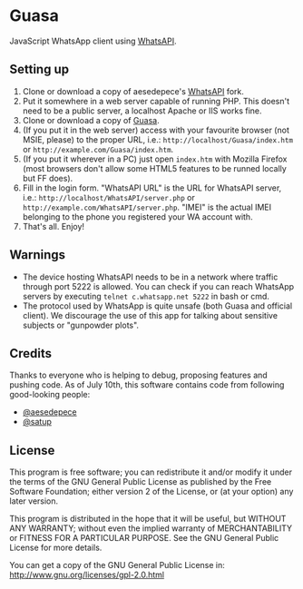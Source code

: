 Guasa
=====

JavaScript WhatsApp client using [WhatsAPI](https://github.com/aesedepece/WhatsAPI).

## Setting up

 1. Clone or download a copy of aesedepece's [WhatsAPI](https://github.com/aesedepece/WhatsAPI) fork.
 2. Put it somewhere in a web server capable of running PHP. This doesn't need to be a public server, a localhost Apache or IIS works fine.
 3. Clone or download a copy of [Guasa](https://github.com/aesedepece/Guasa).
 5. (If you put it in the web server) access with your favourite browser (not MSIE, please) to the proper URL, i.e.: `http://localhost/Guasa/index.htm` or `http://example.com/Guasa/index.htm`.
 6. (If you put it wherever in a PC) just open `index.htm` with Mozilla Firefox (most browsers don't allow some HTML5 features to be runned locally but FF does).
 7. Fill in the login form. "WhatsAPI URL" is the URL for WhatsAPI server, i.e.: `http://localhost/WhatsAPI/server.php` or `http://example.com/WhatsAPI/server.php`. "IMEI" is the actual IMEI belonging to the phone you registered your WA account with.
 8. That's all. Enjoy!

## Warnings
 
 * The device hosting WhatsAPI needs to be in a network where traffic through port 5222 is allowed. You can check if you can reach WhatsApp servers by executing `telnet c.whatsapp.net 5222` in bash or cmd.
 * The protocol used by WhatsApp is quite unsafe (both Guasa and official client). We discourage the use of this app for talking about sensitive subjects or "gunpowder plots".

## Credits
Thanks to everyone who is helping to debug, proposing features and pushing code.
As of July 10th, this software contains code from following good-looking people:
 * [@aesedepece](https://github.com/aesedepece)
 * [@satup](https://github.com/satup)

## License 

This program is free software; you can redistribute it and/or
modify it under the terms of the GNU General Public License
as published by the Free Software Foundation; either version 2
of the License, or (at your option) any later version.

This program is distributed in the hope that it will be useful,
but WITHOUT ANY WARRANTY; without even the implied warranty of
MERCHANTABILITY or FITNESS FOR A PARTICULAR PURPOSE. See the
GNU General Public License for more details.

You can get a copy of the GNU General Public License in:
http://www.gnu.org/licenses/gpl-2.0.html